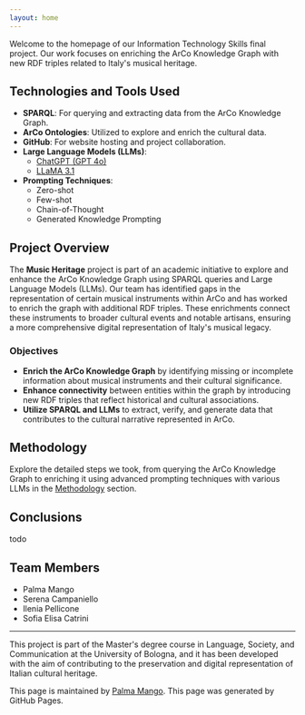 ```yaml
---
layout: home
---
```


Welcome to the homepage of our Information Technology Skills final project. Our work focuses on enriching the ArCo Knowledge Graph with new RDF triples related to Italy's musical heritage.

## Technologies and Tools Used

- **SPARQL**: For querying and extracting data from the ArCo Knowledge Graph.
- **ArCo Ontologies**: Utilized to explore and enrich the cultural data.
- **GitHub**: For website hosting and project collaboration.
- **Large Language Models (LLMs)**: 
  - [ChatGPT (GPT 4o)](https://chatgpt.com/)
  - [LLaMA 3.1](https://www.llama2.ai/)
- **Prompting Techniques**:
  - Zero-shot
  - Few-shot
  - Chain-of-Thought
  - Generated Knowledge Prompting

## Project Overview

The **Music Heritage** project is part of an academic initiative to explore and enhance the ArCo Knowledge Graph using SPARQL queries and Large Language Models (LLMs). Our team has identified gaps in the representation of certain musical instruments within ArCo and has worked to enrich the graph with additional RDF triples. These enrichments connect these instruments to broader cultural events and notable artisans, ensuring a more comprehensive digital representation of Italy's musical legacy.

### Objectives

- **Enrich the ArCo Knowledge Graph** by identifying missing or incomplete information about musical instruments and their cultural significance.
- **Enhance connectivity** between entities within the graph by introducing new RDF triples that reflect historical and cultural associations.
- **Utilize SPARQL and LLMs** to extract, verify, and generate data that contributes to the cultural narrative represented in ArCo.

## Methodology

Explore the detailed steps we took, from querying the ArCo Knowledge Graph to enriching it using advanced prompting techniques with various LLMs in the [Methodology](./methodology.md) section.

## Conclusions

todo

## Team Members

- Palma Mango
- Serena Campaniello
- Ilenia Pellicone
- Sofia Elisa Catrini

---

This project is part of the Master's degree course in Language, Society, and Communication at the University of Bologna, and it has been developed with the aim of contributing to the preservation and digital representation of Italian cultural heritage.

This page is maintained by [Palma Mango](https://github.com/palmamango). This page was generated by GitHub Pages.


